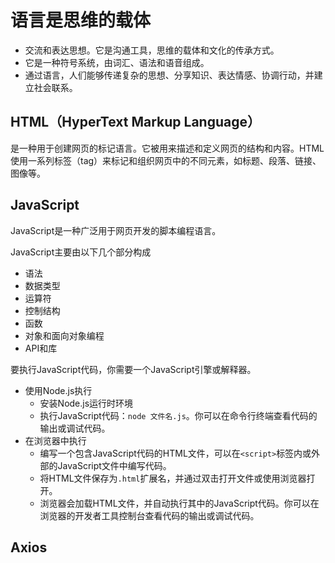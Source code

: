 # 语言是思维的载体

- 交流和表达思想。它是沟通工具，思维的载体和文化的传承方式。
- 它是一种符号系统，由词汇、语法和语音组成。
- 通过语言，人们能够传递复杂的思想、分享知识、表达情感、协调行动，并建立社会联系。

## HTML（HyperText Markup Language）

是一种用于创建网页的标记语言。它被用来描述和定义网页的结构和内容。HTML使用一系列标签（tag）来标记和组织网页中的不同元素，如标题、段落、链接、图像等。

## JavaScript

JavaScript是一种广泛用于网页开发的脚本编程语言。

JavaScript主要由以下几个部分构成

- 语法
- 数据类型
- 运算符
- 控制结构
- 函数
- 对象和面向对象编程
- API和库

要执行JavaScript代码，你需要一个JavaScript引擎或解释器。

- 使用Node.js执行
  - 安装Node.js运行时环境
  - 执行JavaScript代码：`node 文件名.js`。你可以在命令行终端查看代码的输出或调试代码。
- 在浏览器中执行
  - 编写一个包含JavaScript代码的HTML文件，可以在`<script>`标签内或外部的JavaScript文件中编写代码。
  - 将HTML文件保存为`.html`扩展名，并通过双击打开文件或使用浏览器打开。
  - 浏览器会加载HTML文件，并自动执行其中的JavaScript代码。你可以在浏览器的开发者工具控制台查看代码的输出或调试代码。

## Axios 



